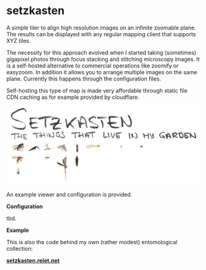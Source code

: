 # setzkasten

A simple tiler to align high resolution images on an infinite zoomable plane. 
The results can be displayed with any regular mapping client that supports
XYZ tiles.

The necessity for this approach evolved when I started taking (sometimes)
gigapixel photos through focus stacking and stitching microscopy images. It is a self-hosted alternative to commercial operations like zoomify or 
easyzoom. In addition it allows you to arrange multiple images on the same
plane. Currently this happens through the configuration files.

Self-hosting this type of map is made very affordable through static file
CDN caching as for example provided by cloudflare.

![Setzkasten example](/images/setzkasten.png)

An example viewer and configuration is provided.

**Configuration**

tbd.

**Example**

This is also the code behind my own (rather modest) entomological collection: 

**[setzkasten.relet.net](https://setzkasten.relet.net)**